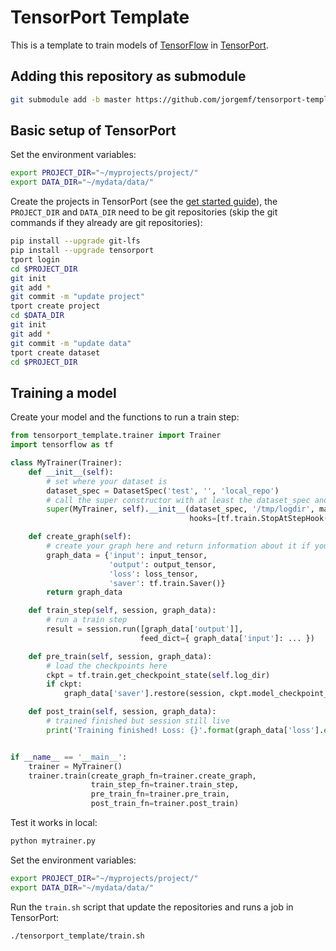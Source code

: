 # TensorPort Template

This is a template to train models of [TensorFlow](https://www.tensorflow.org/) in [TensorPort](https://tensorport.com/).


## Adding this repository as submodule

```sh
git submodule add -b master https://github.com/jorgemf/tensorport-template tensorport_template/
```

## Basic setup of TensorPort

Set the environment variables:

```sh
export PROJECT_DIR="~/myprojects/project/"
export DATA_DIR="~/mydata/data/"
```

Create the projects in TensorPort (see the [get started guide](https://tensorport.com/get-started/)), the `PROJECT_DIR` and `DATA_DIR` need to be git repositories (skip the git commands if they already are git repositories):

```sh
pip install --upgrade git-lfs 
pip install --upgrade tensorport
tport login
cd $PROJECT_DIR
git init
git add *
git commit -m "update project"
tport create project
cd $DATA_DIR
git init
git add *
git commit -m "update data"
tport create dataset
cd $PROJECT_DIR
```

## Training a model

Create your model and the functions to run a train step:

```python
from tensorport_template.trainer import Trainer
import tensorflow as tf

class MyTrainer(Trainer):
    def __init__(self):
        # set where your dataset is
        dataset_spec = DatasetSpec('test', '', 'local_repo')
        # call the super constructor with at least the dataset_spec and the log dir
        super(MyTrainer, self).__init__(dataset_spec, '/tmp/logdir', max_time=10,
                                        hooks=[tf.train.StopAtStepHook(last_step=10)])

    def create_graph(self):
    	# create your graph here and return information about it if you want
    	graph_data = {'input': input_tensor, 
    	              'output': output_tensor,
    	              'loss': loss_tensor,
    	              'saver': tf.train.Saver()}
    	return graph_data

    def train_step(self, session, graph_data):
        # run a train step
    	result = session.run([graph_data['output']],
    	                     feed_dict={ graph_data['input']: ... })

    def pre_train(self, session, graph_data):
    	# load the checkpoints here
        ckpt = tf.train.get_checkpoint_state(self.log_dir)
        if ckpt:
            graph_data['saver'].restore(session, ckpt.model_checkpoint_path)

    def post_train(self, session, graph_data):
        # trained finished but session still live
        print('Training finished! Loss: {}'.format(graph_data['loss'].eval()))


if __name__ == '__main__':
    trainer = MyTrainer()
    trainer.train(create_graph_fn=trainer.create_graph,
                  train_step_fn=trainer.train_step,
                  pre_train_fn=trainer.pre_train,
                  post_train_fn=trainer.post_train)
```

Test it works in local:

```sh
python mytrainer.py
```

Set the environment variables:

```sh
export PROJECT_DIR="~/myprojects/project/"
export DATA_DIR="~/mydata/data/"
```

Run the `train.sh` script that update the repositories and runs a job in TensorPort:


```sh
./tensorport_template/train.sh
```